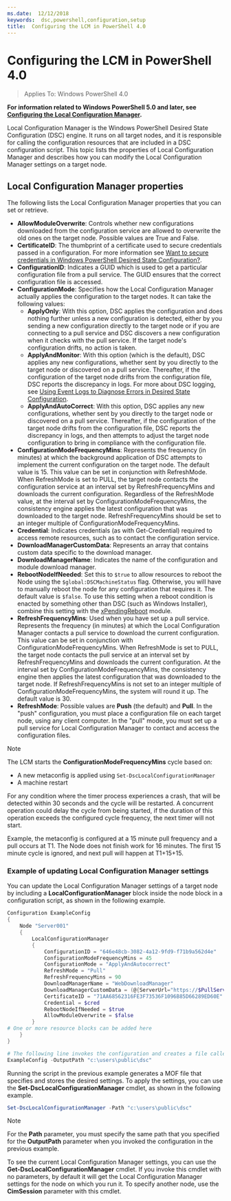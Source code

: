 ```yaml
---
ms.date:  12/12/2018
keywords:  dsc,powershell,configuration,setup
title:  Configuring the LCM in PowerShell 4.0
---
```

# Configuring the LCM in PowerShell 4.0

>Applies To: Windows PowerShell 4.0

**For information related to Windows PowerShell 5.0 and later, see [Configuring the Local Configuration Manager](metaConfig.md).**

Local Configuration Manager is the Windows PowerShell Desired State Configuration (DSC) engine.
It runs on all target nodes,
and it is responsible for calling the configuration resources
that are included in a DSC configuration script.
This topic lists the properties of Local Configuration Manager
and describes how you can modify the Local Configuration Manager settings on a target node.

## Local Configuration Manager properties

The following lists the Local Configuration Manager properties that you can set or retrieve.

- **AllowModuleOverwrite**: Controls whether new configurations downloaded from the configuration service are allowed to overwrite the old ones on the target node. Possible values are True and False.
- **CertificateID**: The thumbprint of a certificate used to secure credentials passed in a configuration. For more information see [Want to secure credentials in Windows PowerShell Desired State Configuration?](https://devblogs.microsoft.com/powershell/want-to-secure-credentials-in-windows-powershell-desired-state-configuration/).
- **ConfigurationID**: Indicates a GUID which is used to get a particular configuration file from a pull service. The GUID ensures that the correct configuration file is accessed.
- **ConfigurationMode**: Specifies how the Local Configuration Manager actually applies the configuration to the target nodes. It can take the following values:
  - **ApplyOnly**: With this option, DSC applies the configuration and does nothing further unless a new configuration is detected, either by you sending a new configuration directly to the target node or if you are connecting to a pull service and DSC discovers a new configuration when it checks with the pull service. If the target node's configuration drifts, no action is taken.
  - **ApplyAndMonitor**: With this option (which is the default), DSC applies any new configurations, whether sent by you directly to the target node or discovered on a pull service. Thereafter, if the configuration of the target node drifts from the configuration file, DSC reports the discrepancy in logs. For more about DSC logging, see [Using Event Logs to Diagnose Errors in Desired State Configuration](https://devblogs.microsoft.com/powershell/using-event-logs-to-diagnose-errors-in-desired-state-configuration/).
  - **ApplyAndAutoCorrect**: With this option, DSC applies any new configurations, whether sent by you directly to the target node or discovered on a pull service. Thereafter, if the configuration of the target node drifts from the configuration file, DSC reports the discrepancy in logs, and then attempts to adjust the target node configuration to bring in compliance with the configuration file.
- **ConfigurationModeFrequencyMins**: Represents the frequency (in minutes) at which the background application of DSC attempts to implement the current configuration on the target node. The default value is 15. This value can be set in conjunction with RefreshMode. When RefreshMode is set to PULL, the target node contacts the configuration service at an interval set by RefreshFrequencyMins and downloads the current configuration. Regardless of the RefreshMode value, at the interval set by ConfigurationModeFrequencyMins, the consistency engine applies the latest configuration that was downloaded to the target node. RefreshFrequencyMins should be set to an integer multiple of ConfigurationModeFrequencyMins.
- **Credential**: Indicates credentials (as with Get-Credential) required to access remote resources, such as to contact the configuration service.
- **DownloadManagerCustomData**: Represents an array that contains custom data specific to the download manager.
- **DownloadManagerName**: Indicates the name of the configuration and module download manager.
- **RebootNodeIfNeeded**: Set this to `$true` to allow resources to reboot the Node using the `$global:DSCMachineStatus` flag. Otherwise, you will have to manually reboot the node for any configuration that requires it. The default value is `$false`. To use this setting when a reboot condition is enacted by something other than DSC (such as Windows Installer), combine this setting with the [xPendingReboot](https://github.com/powershell/xpendingreboot) module.
- **RefreshFrequencyMins**: Used when you have set up a pull service. Represents the frequency (in minutes) at which the Local Configuration Manager contacts a pull service to download the current configuration. This value can be set in conjunction with ConfigurationModeFrequencyMins. When RefreshMode is set to PULL, the target node contacts the pull service at an interval set by RefreshFrequencyMins and downloads the current configuration. At the interval set by ConfigurationModeFrequencyMins, the consistency engine then applies the latest configuration that was downloaded to the target node. If RefreshFrequencyMins is not set to an integer multiple of ConfigurationModeFrequencyMins, the system will round it up. The default value is 30.
- **RefreshMode**: Possible values are **Push** (the default) and **Pull**. In the "push" configuration, you must place a configuration file on each target node, using any client computer. In the "pull" mode, you must set up a pull service for Local Configuration Manager to contact and access the configuration files.

> [!NOTE]
> The LCM starts the **ConfigurationModeFrequencyMins** cycle based on:
>
> - A new metaconfig is applied using `Set-DscLocalConfigurationManager`
> - A machine restart
>
> For any condition where the timer process experiences a crash, that will be detected within 30 seconds and the cycle will be restarted.
> A concurrent operation could delay the cycle from being started, if the duration of this operation exceeds the configured cycle frequency, the next timer will not start.
>
> Example, the metaconfig is configured at a 15 minute pull frequency and a pull occurs at T1.  The Node does not finish work for 16 minutes.  The first 15 minute cycle is ignored, and next pull will happen at T1+15+15.

### Example of updating Local Configuration Manager settings

You can update the Local Configuration Manager settings of a target node
by including a **LocalConfigurationManager** block inside the node block in a configuration script,
as shown in the following example.

```powershell
Configuration ExampleConfig
{
    Node "Server001"
    {
        LocalConfigurationManager
        {
            ConfigurationID = "646e48cb-3082-4a12-9fd9-f71b9a562d4e"
            ConfigurationModeFrequencyMins = 45
            ConfigurationMode = "ApplyAndAutocorrect"
            RefreshMode = "Pull"
            RefreshFrequencyMins = 90
            DownloadManagerName = "WebDownloadManager"
            DownloadManagerCustomData = (@{ServerUrl="https://$PullService/psdscpullserver.svc"})
            CertificateID = "71AA68562316FE3F73536F1096B85D66289ED60E"
            Credential = $cred
            RebootNodeIfNeeded = $true
            AllowModuleOverwrite = $false
        }
# One or more resource blocks can be added here
    }
}

# The following line invokes the configuration and creates a file called Server001.meta.mof at the specified path
ExampleConfig -OutputPath "c:\users\public\dsc"
```

Running the script in the previous example generates a MOF file
that specifies and stores the desired settings.
To apply the settings, you can use the **Set-DscLocalConfigurationManager** cmdlet,
as shown in the following example.

```powershell
Set-DscLocalConfigurationManager -Path "c:\users\public\dsc"
```

> [!NOTE]
> For the **Path** parameter, you must specify the same path that you specified for the **OutputPath** parameter when you invoked the configuration in the previous example.

To see the current Local Configuration Manager settings,
you can use the **Get-DscLocalConfigurationManager** cmdlet.
If you invoke this cmdlet with no parameters,
by default it will get the Local Configuration Manager settings
for the node on which you run it.
To specify another node, use the **CimSession** parameter with this cmdlet.
